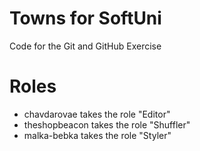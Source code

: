 # Towns for SoftUni
Code for the Git and GitHub Exercise

# Roles
- chavdarovae takes the role "Editor"
- theshopbeacon takes the role "Shuffler"
- malka-bebka takes the role "Styler"
